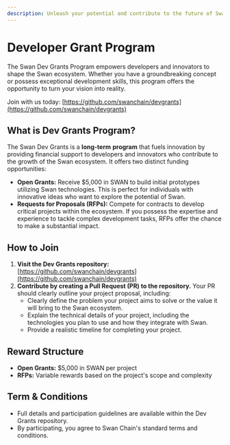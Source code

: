```yaml
---
description: Unleash your potential and contribute to the future of Swan!
---
```


# Developer Grant Program

The Swan Dev Grants Program empowers developers and innovators to shape the Swan ecosystem. Whether you have a groundbreaking concept or possess exceptional development skills, this program offers the opportunity to turn your vision into reality.

Join with us today: [https://github.com/swanchain/devgrants](https://github.com/swanchain/devgrants)

## **What is Dev Grants Program?**

The Swan Dev Grants is a **long-term** **program** that fuels innovation by providing financial support to developers and innovators who contribute to the growth of the Swan ecosystem. It offers two distinct funding opportunities:

* **Open Grants:** Receive $5,000 in SWAN to build initial prototypes utilizing Swan technologies. This is perfect for individuals with innovative ideas who want to explore the potential of Swan.
* **Requests for Proposals (RFPs):** Compete for contracts to develop critical projects within the ecosystem. If you possess the expertise and experience to tackle complex development tasks, RFPs offer the chance to make a substantial impact.

## How to Join

1. **Visit the Dev Grants repository:** [https://github.com/swanchain/devgrants](https://github.com/swanchain/devgrants)
2. **Contribute by creating a Pull Request (PR) to the repository.** Your PR should clearly outline your project proposal, including:
   * Clearly define the problem your project aims to solve or the value it will bring to the Swan ecosystem.
   * Explain the technical details of your project, including the technologies you plan to use and how they integrate with Swan.
   * Provide a realistic timeline for completing your project.

## **Reward Structure**

* **Open Grants:** $5,000 in SWAN per project
* **RFPs:** Variable rewards based on the project's scope and complexity

## **Term & Conditions**

* Full details and participation guidelines are available within the Dev Grants repository.
* By participating, you agree to Swan Chain's standard terms and conditions.
